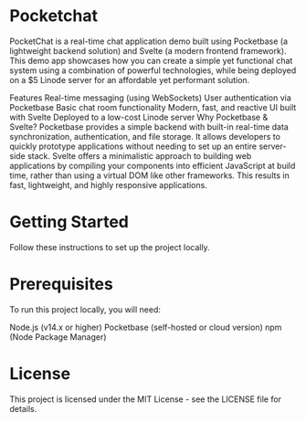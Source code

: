 # Pocketchat

PocketChat is a real-time chat application demo built using Pocketbase (a lightweight backend solution) and Svelte (a modern frontend framework). This demo app showcases how you can create a simple yet functional chat system using a combination of powerful technologies, while being deployed on a $5 Linode server for an affordable yet performant solution.

Features
Real-time messaging (using WebSockets)
User authentication via Pocketbase
Basic chat room functionality
Modern, fast, and reactive UI built with Svelte
Deployed to a low-cost Linode server
Why Pocketbase & Svelte?
Pocketbase provides a simple backend with built-in real-time data synchronization, authentication, and file storage. It allows developers to quickly prototype applications without needing to set up an entire server-side stack.
Svelte offers a minimalistic approach to building web applications by compiling your components into efficient JavaScript at build time, rather than using a virtual DOM like other frameworks. This results in fast, lightweight, and highly responsive applications.


# Getting Started
Follow these instructions to set up the project locally.

# Prerequisites
To run this project locally, you will need:

Node.js (v14.x or higher)
Pocketbase (self-hosted or cloud version)
npm (Node Package Manager)


# License
This project is licensed under the MIT License - see the LICENSE file for details.



